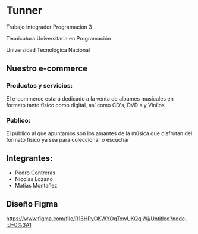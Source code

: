 # Tunner
<p>Trabajo integrador Programación 3</p>
<p>Tecnicatura Universitaria en Programación</p>
<p>Universidad Tecnológica Nacional</p>

## Nuestro e-commerce

<h3>Productos y servicios:</h3>
<p>El e-commerce estará dedicado a la venta de albumes musicales en formato tanto físico como digital, así como CD's, DVD's y Vinílos</p>

<h3>Público:</h3>
<p>El público al que apuntamos son los amantes de la música que disfrutan del formato físico ya sea para coleccionar o escuchar</p>


## Integrantes:
<ul>
<li>Pedro Contreras</li>
<li>Nicolas Lozano</li>
<li>Matias Montañez</li>
</ul>

## Diseño Figma
https://www.figma.com/file/R16HPyOKWYOqTxwUKQqjWj/Untitled?node-id=0%3A1
